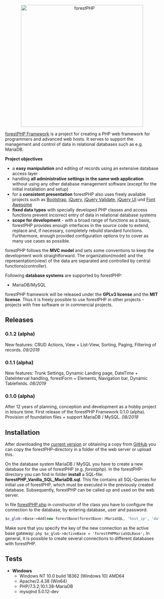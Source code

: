 <p align="center">
  <a href="https://forestphp.de/" target="_blank" >
    <img alt="forestPHP" src="https://forestphp.de/images/forestPHP.png" width="400" />
  </a>
</p>

[forestPHP Framework](https://forestphp.de) is a project for creating a PHP web framework for programmers and advanced web hosts. It serves to support the management and control of data in relational databases such as e.g. MariaDB.

**Project objectives**

* a **easy manipulation** and editing of records using an extensive database access layer
* handling **all administrative settings in the same web application** without using any other database management software (except for the initial installation and setup)
* for a **consistent presentation** forestPHP also uses freely available projects such as [Bootstrap](https://getbootstrap.com/), [jQuery](https://jquery.com/), [jQuery Validate](https://jqueryvalidation.org/), [jQuery UI](https://jqueryui.com/) und [Font Awesome](https://fontawesome.com/)
* **fixed data types** with specially developed PHP classes and access functions prevent incorrect entry of data in relational database systems
* **scope for development** - with a broad range of functions as a basis, forestPHP provides enough interfaces in the source code to extend, replace and, if necessary, completely rebuild standard functions. Furthermore, enough provided configuration options try to cover as many use cases as possible.

forestPHP follows the **MVC model** and sets some conventions to keep the development work straightforward. The organization(model) and the representation(view) of the data are separated and controlled by central functions(controller).

Following **database systems** are supported by forestPHP:

* MariaDB/MySQL

forestPHP framework will be released under the **GPLv3 license** and the **MIT license**. Thus it is freely possible to use forestPHP in other projects - projects with free software or in commercial projects.

## Releases

### 0.1.2 (alpha)
New features: CRUD Actions, View + List-View, Sorting, Paging, Filtering of records. *09/2019*

### 0.1.1 (alpha)
New features: Trunk Settings, Dynamic Landing page, DateTime + DateInterval handling, forestForm + Elements, Navigation bar, Dynamic Tablefields. *08/2019*

### 0.1.0 (alpha)
After 12 years of planning, conception and development as a hobby project in leisure time. First release of the forestPHP Framework 0.1.0 (alpha). Provision of foundation files + support MariaDB / MySQL. *08/2019*

## Installation

After downloading the [current version](https://forestphp.de/index.html#download) or obtaining a copy from [GitHub](https://github.com/ReneArentz/forestphp) you can copy the forestPHP-directory in a folder of the web server or upload this.

On the database system MariaDB / MySQL you have to create a new database for the use of forestPHP (e.g. *forestphp*). In the forestPHP-directory you can find in folder **install** a SQL-file: **forestPHP_Vanilla_SQL_MariaDB.sql**. This file contains all SQL-Queries for initial use of forestPHP, which must be executed in the previously created database. Subsequently, forestPHP can be called up and used on the web server.

In file [forestPHP.php](https://forestphp.de/docu/0_1_0/en/docu.html#forestPHP) in *constructor* of the class you have to configure the connection to the database, by entering database, user and password:

``` php
$o_glob->Base->Add(new forestBase(forestBase::MariaSQL, 'host_ip', 'database', 'db_user', 'db_pw'), 'forestPHPMariaSQLBase');
```
Make sure that you specify the key of the new connection as the active base gateway: `php $o_glob->ActiveBase = 'forestPHPMariaSQLBase';`
In general, it is possible to create several connections to different databases with forestPHP. 

## Tests

* **Windows**
	* Windows NT 10.0 build 18362 (Windows 10) AMD64
	* Apache/2.4.38 (Win64)
	* PHP/7.3.2;10.1.38-MariaDB
	* mysqlnd 5.0.12-dev
